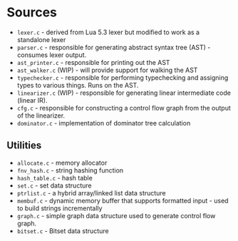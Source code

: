 # Sources

* `lexer.c` - derived from Lua 5.3 lexer but modified to work as a standalone lexer
* `parser.c` - responsible for generating abstract syntax tree (AST) - consumes lexer output.
* `ast_printer.c` - responsible for printing out the AST
* `ast_walker.c` (WIP) - will provide support for walking the AST
* `typechecker.c` - responsible for performing typechecking and assigning types to various things. Runs on the AST.
* `linearizer.c` (WIP) - responsible for generating linear intermediate code (linear IR). 
* `cfg.c` - responsible for constructing a control flow graph from the output of the linearizer.
* `dominator.c` - implementation of dominator tree calculation 

## Utilities

* `allocate.c` - memory allocator
* `fnv_hash.c` - string hashing function
* `hash_table.c` - hash table
* `set.c` - set data structure
* `ptrlist.c` - a hybrid array/linked list data structure
* `membuf.c` - dynamic memory buffer that supports formatted input - used to build strings incrementally
* `graph.c` - simple graph data structure used to generate control flow graph.
* `bitset.c` - Bitset data structure
